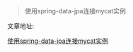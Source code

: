 > 使用spring-data-jpa连接mycat实例

文章地址:

[使用spring-data-jpa连接mycat实例](http://blog.veryjava.cn/2017/01/05/01/)
